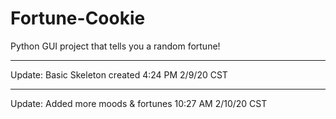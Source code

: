 # Fortune-Cookie
Python GUI project that tells you a random fortune!

----

Update: Basic Skeleton created 4:24 PM 2/9/20 CST

----

Update: Added more moods & fortunes 10:27 AM 2/10/20 CST
